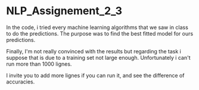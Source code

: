 # NLP_Assignement_2_3

In the code, i tried every machine learning algorithms that we saw in class to do the predictions. The purpose was to find the best fitted model for ours predictions. 

Finally, I'm not really convinced with the results but regarding the task i suppose that is due to a training set not large enough. Unfortunately i can't run more than 1000 lignes.

I invite you to add more lignes if you can run it, and see the difference of accuracies.
